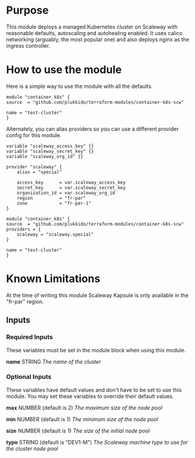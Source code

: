 # Purpose
This module deploys a managed Kubernetes cluster on Scaleway with reasonable
defaults, autoscaling and autohealing enabled. It uses calico networking 
(arguably, the most popular one) and also deploys nginx as the ingress 
controller.

# How to use the module
Here is a simple way to use the module with all the defaults.

    module "container_k8s" {
    source  = "github.com/plukkido/terraform-modules/container-k8s-scw"

    name = "test-cluster"
    }


Alternately, you can alias providers so you can use a different provider config
for this module.

    variable "scaleway_access_key" {}
    variable "scaleway_secret_key" {}
    variable "scaleway_org_id" {}

    provider "scaleway" {
        alias = "special"

        access_key      = var.scaleway_access_key
        secret_key      = var.scaleway_secret_key
        organization_id = var.scaleway_org_id
        region          = "fr-par"
        zone            = "fr-par-1"
    }

    module "container_k8s" {
    source  = "github.com/plukkido/terraform-modules/container-k8s-scw"
    providers = {
        scaleway = "scaleway.special"
    }

    name = "test-cluster"
    }


# Known Limitations
At the time of writing this module Scaleway Kapsule is only available in the 
"fr-par" region.

## Inputs
### Required Inputs
These variables must be set in the module block when using this module.

**name** STRING
_The name of the cluster_

### Optional Inputs
These variables have default values and don't have to be set to use this module.
You may set these variables to override their default values.

**max** NUMBER (default is 2)
_The maximum size of the node pool_ 

**min** NUMBER (default is 1)
_The minimum size of the node pool_ 

**size** NUMBER (default is 1)
_The size of the initial node pool_ 

**type** STRING (default is "DEV1-M")
_The Scaleway machine type to use for the cluster node pool_ 
